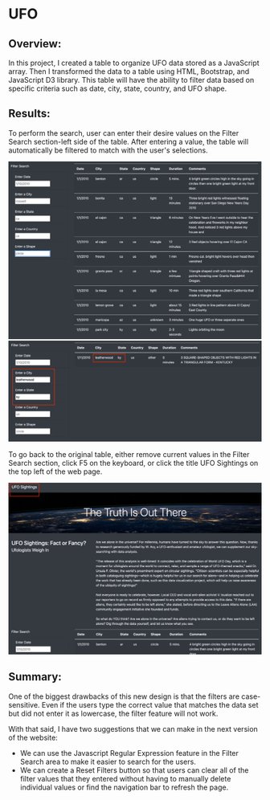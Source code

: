 # UFO

## Overview:

In this project, I created a table to organize UFO data stored as a JavaScript array. Then I transformed the data to a table using HTML, Bootstrap, and JavaScript D3 library. This table will have the ability to filter data based on specific criteria such as date, city, state, country, and UFO shape.

## Results: 

To perform the search, user can enter their desire values on the Filter Search section-left side of the table. After entering a value, the table will automatically be filtered to match with the user's selections.

![Original Data](Resources/Original.png)
![Filtered Data](Resources/Filtered.png)

To go back to the original table, either remove current values in the Filter Search section, click F5 on the keyboard, or click the title UFO Sightings on the top left of the web page.

![Refresh the Page](Resources/Refresh.png)

## Summary:

One of the biggest drawbacks of this new design is that the filters are case-sensitive. Even if the users type the correct value that matches the data set but did not enter it as lowercase, the filter feature will not work. 

With that said, I have two suggestions that we can make in the next version of the website:

- We can use the Javascript Regular Expression feature in the Filter Search area to make it easier to search for the users.
- We can create a Reset Filters button so that users can clear all of the filter values that they entered without having to manually delete individual values or find the navigation bar to refresh the page.
